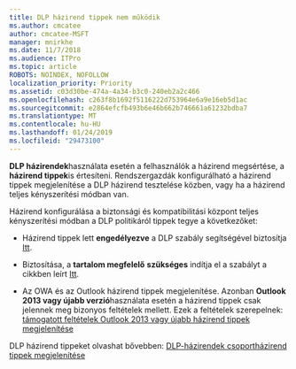 ```yaml
---
title: DLP házirend tippek nem működik
ms.author: cmcatee
author: cmcatee-MSFT
manager: mnirkhe
ms.date: 11/7/2018
ms.audience: ITPro
ms.topic: article
ROBOTS: NOINDEX, NOFOLLOW
localization_priority: Priority
ms.assetid: c03d30be-474a-4a34-b3c0-240eb2a2c466
ms.openlocfilehash: c263f8b1692f5116222d753964e6a9e16eb5d1ac
ms.sourcegitcommit: e2864efcfb493b6e46b662b746661a61232bdba7
ms.translationtype: MT
ms.contentlocale: hu-HU
ms.lasthandoff: 01/24/2019
ms.locfileid: "29473100"
---
```

**DLP házirendek**használata esetén a felhasználók a házirend megsértése, a **házirend tippek**is értesíteni. Rendszergazdák konfigurálható a házirend tippek megjelenítése a DLP házirend tesztelése közben, vagy ha a házirend teljes kényszerítési módban van. 
  
Házirend konfigurálása a biztonsági és kompatibilitási központ teljes kényszerítési módban a DLP politikáról tippek tegye a következőket:
  
- Házirend tippek lett **engedélyezve** a DLP szabály segítségével biztosítja [Itt](https://docs.microsoft.com/en-us/office365/securitycompliance/use-notifications-and-policy-tips).
    
- Biztosítása, a **tartalom megfelelő** **szükséges** indítja el a szabályt a cikkben leírt [Itt](https://docs.microsoft.com/en-us/office365/securitycompliance/what-the-sensitive-information-types-look-for).
    
- Az OWA és az Outlook házirend tippek megjelenítése. Azonban **Outlook 2013 vagy újabb verzió**használata esetén a házirend tippek csak jelennek meg bizonyos feltételek mellett. Ezek a feltételek szerepelnek: [támogatott feltételek Outlook 2013 vagy újabb házirend tippek megjelenítése](https://docs.microsoft.com/en-us/office365/securitycompliance/use-notifications-and-policy-tips#outlook-2013-and-later-supports-showing-policy-tips-for-only-some-conditions)
    
DLP házirend tippeket olvashat bővebben: [DLP-házirendek csoportházirend tippek megjelenítése](https://docs.microsoft.com/en-us/office365/securitycompliance/use-notifications-and-policy-tips)
  

